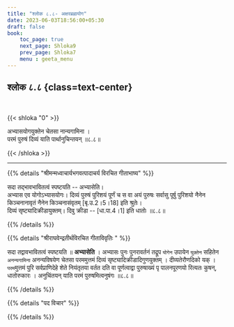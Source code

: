 ```yaml
---
title: "श्लोक ८.८- अक्षरब्रह्मयोग"
date: 2023-06-03T18:56:00+05:30
draft: false
book:
    toc_page: true
    next_page: Shloka9
    prev_page: Shloka7
    menu : geeta_menu
---
```




## श्लोक ८.८ {class=text-center}

<br/>

{{< shloka  "0"  >}}

अभ्यासयोगयुक्तेन चेतसा नान्यगामिना ।   
परमं पुरुषं दिव्यं याति पार्थानुचिन्तयन् ॥८.८॥

{{< /shloka >}}

---


{{% details "श्रीमन्मध्वाचार्यभगवत्पादाचर्य विरचित  गीताभाष्य" %}}

सदा तद्भावभावितत्वं स्पष्टयति -- अभ्यासेति।  
अभ्यास एव योगोऽभ्यासयोगः। दिव्यं पुरुषं पुरिशयं 
पूर्णं च स वा अयं पुरुषः सर्वासु पूर्षु पुरिशयो 
नैनेन किञ्चनानावृतं नैनेन किञ्चनासंवृतम् 
[बृ.उ.2।5।18] इति श्रुतेः।  
दिव्यं सृष्ट्यादिक्रीडायुक्तम्। 
दिवु क्रीडा -- [धा.पा.4।1] इति धातोः ॥८.८॥

{{% /details %}}



{{% details "श्रीराघवेन्द्रतीर्थविरचित गीताविवृतिः " %}}

सदा तद्वावभावितत्वं स्पष्टयति ॥ **अभ्यासेति** । 
अभ्यासः पुनः पुनरावर्तनं तद्रूप `योगेन` उपायेन 
`युक्तेन` सहितेन `अनन्यगामिना` अनन्यविषयेण
चेतसा परममुत्तमं 
दिव्यं सृष्ट्यादिक्रीडादिगुणयुक्तम्‌ । 
दीव्यतेरौणदिको यक्‌ । `परम`मुत्तमं 
पुरि सर्वप्राणिदेहे शेते नियंतृतया वर्तत
दति वा पूर्णत्वाद्वा पुरुषाख्यं 
पृ पालनपूरणयो रित्यतः कुषन्‌,
धातोरुकारः । 
अनुचिंतयन्‌ याति परमं पुरुषमित्वनुषंगः ॥८.८॥

{{% /details %}}



{{% details "पद विचार" %}}


{{% /details %}}
